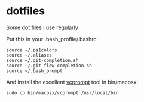 dotfiles
========

Some dot files I use regularly

Put this in your .bash_profile/.bashrc:
	
	source ~/.ps1colors
	source ~/.aliases
	source ~/.git-completion.sh
	source ~/.git-flow-completion.sh
	source ~/.bash_prompt
	
And install the excellent [vcprompt](https://github.com/djl/vcprompt "vcprompt github repo") 
tool in bin/macosx:

	sudo cp bin/macosx/vcprompt /usr/local/bin
	
	